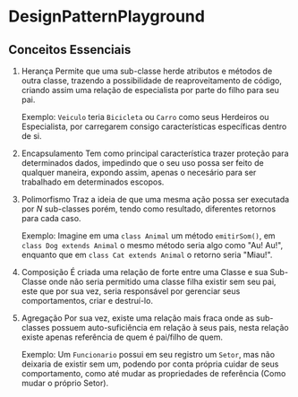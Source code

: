 # DesignPatternPlayground


## Conceitos Essenciais 
1. Herança
    Permite que uma sub-classe herde atributos e métodos de outra classe, trazendo a possibilidade de reaproveitamento de código, criando assim uma relação de especialista por parte do filho para seu pai.
    
    Exemplo: `Veiculo` teria `Bicicleta` ou `Carro` como seus Herdeiros ou Especialista, por carregarem consigo características específicas dentro de si.

2. Encapsulamento
    Tem como principal característica trazer proteção para determinados dados, impedindo que o seu uso possa ser feito de qualquer maneira, expondo assim, apenas o necesário para ser trabalhado em determinados escopos.

3. Polimorfismo
    Traz a ideia de que uma mesma ação possa ser executada por _N_ sub-classes porém, tendo como resultado, diferentes retornos para cada caso.
    
    Exemplo: Imagine em uma `class Animal` um método `emitirSom()`, em `class Dog extends Animal` o mesmo método seria algo como "Au! Au!", enquanto que em `class Cat extends Animal` o retorno seria "Miau!".

4. Composição
    É criada uma relação de forte entre uma Classe e sua Sub-Classe onde não seria permitido uma classe filha existir sem seu pai, este que por sua vez, seria responsável por gerenciar seus comportamentos, criar e destruí-lo.

5. Agregação
    Por sua vez, existe uma relação mais fraca onde as sub-classes possuem auto-suficiência em relação à seus pais, nesta relação existe apenas referência de quem é pai/filho de quem.

    Exemplo: Um `Funcionario` possui em seu registro um `Setor`, mas não deixaria de existir sem um, podendo por conta própria cuidar de seus comportamento, como até mudar as propriedades de referência (Como mudar o próprio Setor).